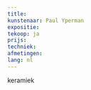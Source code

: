 ```yaml
---
title: 
kunstenaar: Paul Yperman
expositie: 
tekoop: ja
prijs: 
techniek: 
afmetingen: 
lang: nl
---
```


keramiek